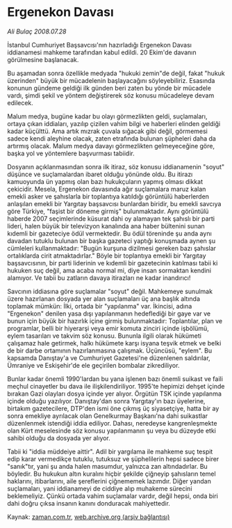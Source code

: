 # Ergenekon Davası

*Ali Bulaç 2008.07.28*

<tr><td class="metin" colspan="2" style="padding-top: 20px; padding-left: 5px; padding-right: 10px;">İstanbul Cumhuriyet Başsavcısı'nın hazırladığı Ergenekon Davası iddianamesi mahkeme tarafından kabul edildi. 20 Ekim'de davanın görülmesine başlanacak.</td></tr><tr><td class="metin" colspan="2" style="padding-top: 20px; padding-left: 5px; padding-right: 10px;"><p> Bu aşamadan sonra özellikle medyada "hukuki zemin"de değil, fakat "hukuk üzerinden" büyük bir mücadelenin başlayacağını söyleyebiliriz. Esasında konunun gündeme geldiği ilk günden beri zaten bu yönde bir mücadele vardı, şimdi şekil ve yöntem değiştirerek söz konusu mücadeleye devam edilecek. 
<p>Malum medya, bugüne kadar bu olayı görmezlikten geldi, suçlamaları, ortaya çıkan iddiaları, yazılıp çizilen vahim bilgi ve haberleri elinden geldiği kadar küçülttü. Ama artık mızrak çuvala sığacak gibi değil, görmemesi sadece kendi aleyhine olacak, zaten etrafında bulunan şüpheleri daha da artırmış olacak. Malum medya davayı görmezlikten gelmeyeceğine göre, başka yol ve yöntemlere başvurması tabiidir.
<p>Dosyanın açıklanmasından sonra ilk itiraz, söz konusu iddianamenin "soyut" düşünce ve suçlamalardan ibaret olduğu yönünde oldu. Bu itirazı kamuoyunda ün yapmış olan bazı hukukçuların yapmış olması dikkat çekicidir. Mesela, Ergenekon davasında ağır suçlamalara maruz kalan emekli asker ve şahıslarla bir toplantıya katıldığı görüntülü haberlerden anlaşılan emekli bir Yargıtay başsavcısı bunlardan biridir, bu emekli savcıya göre Türkiye, "faşist bir döneme girmiş" bulunmaktadır. Aynı görüntülü haberde 2007 seçimlerinde küsurat dahi oy alamayan tek şahıslı bir parti lideri, halen büyük bir televizyon kanalında ana haber bültenini sunan kıdemli bir gazeteciye ödül vermektedir. Bu ödül töreninde şu anda aynı davadan tutuklu bulunan bir başka gazeteci yaptığı konuşmada aynen şu cümleleri kullanmaktadır: "Bugün kurşuna dizilmesi gereken bazı şahıslar ortalıklarda cirit atmaktadırlar." Böyle bir toplantıya emekli bir Yargıtay başsavcısının, bir parti liderinin ve kıdemli bir gazetecinin katılması tabii ki hukuken suç değil, ama acaba normal mi, diye insan sormaktan kendini alamıyor. Ve tabii bu zatların davaya itirazları ne kadar inandırıcı!
<p>Savcının iddiasına göre suçlamalar "soyut" değil. Mahkemeye sunulmak üzere hazırlanan dosyada yer alan suçlamaları üç ana başlık altında toplamak mümkün: İlki, ortada bir "yapılanma" var. İkincisi, adına "Ergenekon" denilen yasa dışı yapılanmanın hedeflediği bir gaye var ve bunun için büyük bir hazırlık içine girmiş bulunmaktadır: Toplantılar, plan ve programlar, belli bir hiyerarşi veya emir komuta zinciri içinde işbölümü, eylem tasarıları ve takvim söz konusu. Bununla ilgili olarak hükümeti çalışamaz hale getirmek, halkı hükümete karşı isyana teşvik etmek ve belki de bir darbe ortamının hazırlanmasına çalışmak. Üçüncüsü, "eylem". Bu kapsamda Danıştay'a ve Cumhuriyet Gazetesi'ne düzenlenen saldırılar, Ümraniye ve Eskişehir'de ele geçirilen bombalar zikrediliyor.
<p>Bunlar kadar önemli 1990'lardan bu yana işlenen bazı önemli suikast ve faili meçhul cinayetler bu dava ile ilişkilendiriliyor. 1995'te hepimizi dehşet içinde bırakan Gazi olayları dosya içinde yer alıyor. Örgütün TSK içinde yapılanma içinde olduğu yazılıyor. Danıştay'dan sonra Yargıtay'ın bazı üyelerine, birtakım gazetecilere, DTP'den ismi öne çıkmış üç siyasetçiye, hatta bir ay sonra emekliye ayrılacak olan Genelkurmay Başkanı'na dahi suikastlar düzenlenmek istendiği iddia ediliyor. Dahası, neredeyse kangrenleşmekte olan Kürt meselesinde söz konusu yapılanmanın şu veya bu düzeyde etki sahibi olduğu da dosyada yer alıyor.
<p>Tabii ki "iddia müddeiye aittir". Adil bir yargılama ile mahkeme suç tespit edip karar vermedikçe tutuklu, tutuksuz ve şüphelilerin hepsi sadece birer "sanık"tır, yani şu anda halen masumdur, yalnızca zan altındadırlar. Bu böyledir. Bu hukukun altın kuralını hiçbir şekilde çiğneyip şahısların temel haklarını, itibarlarını, aile şereflerini çiğnememek lazımdır. Diğer yandan suçlamaları, yani iddianameyi de ciddiye alıp muhakeme sürecini beklemeliyiz. Çünkü ortada vahim suçlamalar vardır, değil hepsi, onda biri dahi doğru çıksa insanın kanını donduracak mahiyettedir.<br/></p></p></p></p></p></p></td></tr>

Kaynak: [zaman.com.tr](http://zaman.com.tr/yazar.do?yazino=719337), [web.archive.org (arşiv bağlantısı)](http://web.archive.org/web/20080912185956/http://www.zaman.com.tr:80/yazar.do?yazino=719337)
